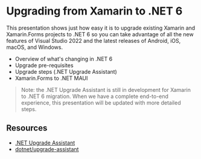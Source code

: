 # Upgrading from Xamarin to .NET 6

This presentation shows just how easy it is to upgrade existing Xamarin and Xamarin.Forms projects to .NET 6 so you can take advantage of all the new features of Visual Studio 2022 and the latest releases of Android, iOS, macOS, and Windows.

* Overview of what's changing in .NET 6
* Upgrade pre-requisites
* Upgrade steps (.NET Upgrade Assistant)
* Xamarin.Forms to .NET MAUI

> Note: the .NET Upgrade Assistant is still in development for Xamarin to .NET 6 migration. When we have a complete end-to-end experience, this presentation will be updated with more detailed steps.

## Resources

* [.NET Upgrade Assistant](https://docs.microsoft.com/dotnet/core/porting/upgrade-assistant-overview)
* [dotnet/upgrade-assistant](https://github.com/dotnet/upgrade-assistant)
